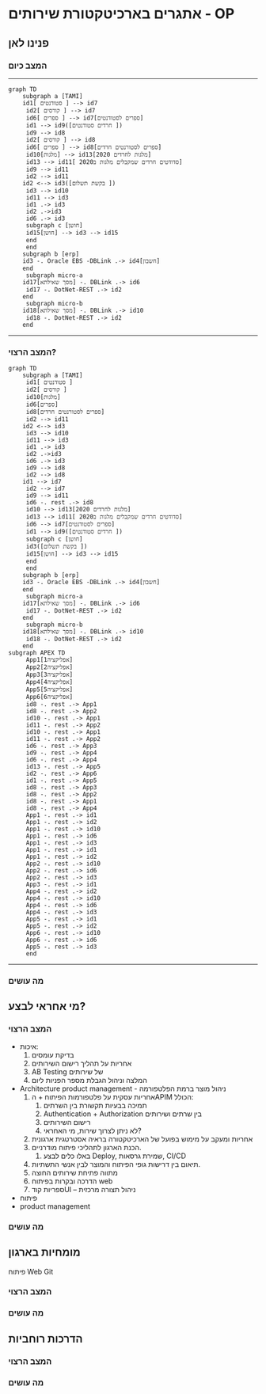 # אתגרים בארכיטקטורת שירותים - OP

## פנינו לאן
### המצב כיום

---

```mermaid
graph TD
    subgraph a [TAMI]
    id1[ סטודנטים ] --> id7 
	 id2[ קורסים ] --> id7 
	 id6[ ספרים ] --> id7[ספרים לסטודנטים]    
	 id1 --> id9([חרדים סטודנטים ]) 
	 id9 --> id8
	 id2[ קורסים ] --> id8 
	 id6[ ספרים ] --> id8[ספרים לסטורנטים חרדים]
	 id10[מלגות] --> id13[מלגות לחרדים 2020]
	 id13 --> id11[ סדודטים חרדים שמקבלים מלגות ב2020]
	 id9 --> id11
	 id2 --> id11
    id2 <--> id3([בקשת תשלום ])
	 id3 --> id10
	 id11 --> id3
	 id1 .-> id3
	 id2 .->id3
	 id6 .-> id3
	 subgraph c [חושן]
	 id15[חושן] --> id3 --> id15
	 end
	 end
    subgraph b [erp]
    id3 -. Oracle EBS -DBLink .-> id4[חשבון]
    end
	 subgraph micro-a
    id17[מסך שאילתא] -. DBLink .-> id6
	 id17 -. DotNet-REST .-> id2
    end       
	 subgraph micro-b
    id18[מסך שאילתא] -. DBLink .-> id10
	 id18 -. DotNet-REST .-> id2
    end      
```

---

### המצב הרצוי?


```mermaid
graph TD
    subgraph a [TAMI]
	 id1[ סטודנטים ]
 	 id2[ קורסים ]
	 id10[מלגות]
	 id6[ספרים]
	 id8[ספרים לסטורנטים חרדים]
	 id2 --> id11
    id2 <--> id3
	 id3 --> id10
	 id11 --> id3
	 id1 .-> id3
	 id2 .->id3
	 id6 .-> id3
	 id9 --> id8
	 id2 --> id8
    id1 --> id7 
	 id2 --> id7 
	 id9 --> id11
	 id6 -. rest .-> id8
	 id10 --> id13[מלגות לחרדים 2020]
	 id13 --> id11[ סדודטים חרדים שמקבלים מלגות ב2020]
	 id6 --> id7[ספרים לסטודנטים]    
	 id1 --> id9([חרדים סטודנטים ])
	 subgraph c [חושן]
	 id3([בקשת תשלום ])
	 id15[חושן] --> id3 --> id15
	 end
	 end
    subgraph b [erp]
    id3 -. Oracle EBS -DBLink .-> id4[חשבון]
    end
	 subgraph micro-a
    id17[מסך שאילתא] -. DBLink .-> id6
	 id17 -. DotNet-REST .-> id2
    end       
	 subgraph micro-b
    id18[מסך שאילתא] -. DBLink .-> id10
	 id18 -. DotNet-REST .-> id2
    end 	
subgraph APEX TD
	 App1[1אפליקציה]
	 App2[2אפליקציה]
	 App3[3אפליקציה]
	 App4[4אפליקציה]
	 App5[5אפליקציה]
	 App6[6אפליקציה]
	 id8 -. rest .-> App1
	 id8 -. rest .-> App2	
	 id10 -. rest .-> App1
	 id11 -. rest .-> App2	
	 id10 -. rest .-> App1
	 id11 -. rest .-> App2	 
	 id6 -. rest .-> App3
	 id9 -. rest .-> App4	
	 id6 -. rest .-> App4
	 id13 -. rest .-> App5	
	 id2 -. rest .-> App6
	 id1 -. rest .-> App5	
	 id8 -. rest .-> App3
	 id8 -. rest .-> App2	
	 id8 -. rest .-> App1
	 id8 -. rest .-> App4
	 App1 -. rest .-> id1
	 App1 -. rest .-> id2
	 App1 -. rest .-> id10
	 App1 -. rest .-> id6
	 App1 -. rest .-> id3
	 App1 -. rest .-> id1
	 App1 -. rest .-> id2
	 App2 -. rest .-> id10
	 App2 -. rest .-> id6
	 App2 -. rest .-> id3
	 App3 -. rest .-> id1
	 App4 -. rest .-> id2
	 App4 -. rest .-> id10
	 App4 -. rest .-> id6
	 App4 -. rest .-> id3
	 App5 -. rest .-> id1
	 App5 -. rest .-> id2
	 App6 -. rest .-> id10
	 App6 -. rest .-> id6
	 App5 -. rest .-> id3
	 end
```

---

### מה עושים


## מי אחראי לבצע?
### המצב הרצוי
- איכות:
	1. בדיקת עומסים
	2. אחריות על תהליך רישום השירותים
	3. AB Testing של שירותים
	6. המלצה וניהול הגבלת מספר הפניות ליום
- Architecture product management - ניהול מוצר ברמת הפלטפורמה
	1. אחריות עסקית על פלטפורמות הפיתוח + הAPIM הכולל:
		1. תמיכה בבעיות תקשורת בין השרתים
		2. Authentication + Authorization בין שרתים ושירותים
		3. רישום השירותים
		4. לא ניתן לצרוך שירות, מי האחראי?    
	4. אחריות ומעקב על מימוש בפועל של הארכיטקטורה בראיה אסטרטגית ארגונית
	5. הכנת הארגון לתהליכי פיתוח מודרניים. 
		1. באלו כלים לבצע Deploy, שמירת גרסאות, CI/CD  
	6. תיאום בין דרישות גופי הפיתוח והמוצר לבין אנשי התשתיות. 
	7. מתווה פתיחת שירותים החוצה
	8. הדרכה ובקרות בפיתוח web 
	9. ספריות קודUI  – ניהול תצורה מרכזית
- פיתוח
- product management


### מה עושים

## מומחיות בארגון
פיתוח Web 
Git

### המצב הרצוי

### מה עושים

## הדרכות רוחביות

### המצב הרצוי
### מה עושים
